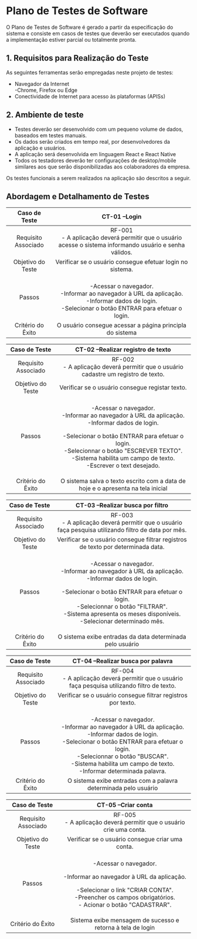 # Plano de Testes de Software

O Plano de Testes de Software é gerado a partir da especificação do sistema e consiste em casos de testes que deverão ser executados quando a implementação estiver parcial ou totalmente pronta.

##  1. Requisitos para Realização do Teste

As seguintes ferramentas serão empregadas neste projeto de testes:

- Navegador da Internet <br>-Chrome, Firefox ou Edge
- Conectividade de Internet para acesso às plataformas (APISs)

##  2. Ambiente de teste

- Testes deverão ser desenvolvido com um pequeno volume de dados, baseados em testes manuais.
- Os dados serão criados em tempo real, por desenvolvedores da aplicação e usuários.
- A aplicação será desenvolvida em linguagem React e React Native
- Todos os testadores deverão ter configurações de desktop/mobile similares aos que serão disponibilizadas aos colaboradores da empresa.

Os testes funcionais a serem realizados na aplicação são descritos a seguir.

## Abordagem e Detalhamento de Testes

|**Caso de Teste**|**CT-01 –Login**|
| :-: | :-: |
|Requisito Associado|RF-001 <br> - A aplicação deverá permitir que o usuário acesse o sistema informando usuário e senha válidos.|
|Objetivo do Teste|Verificar se o usuário consegue efetuar login no sistema.|
|Passos|<br>-Acessar o navegador.<br>-Informar ao navegador à URL da aplicação.<br>-Informar dados de login.<br>-Selecionar o botão ENTRAR para efetuar o login.|
|Critério do Êxito| O usuário consegue acessar a página principla do sistema|

|**Caso de Teste**|**CT-02 –Realizar registro de texto**|
| :-: | :-: |
|Requisito Associado|RF-002 <br> - A aplicação deverá permitir que o usuário cadastre um registro de texto.|
|Objetivo do Teste|Verificar se o usuário consegue registar texto.|
|Passos|<br>-Acessar o navegador.<br>-Informar ao navegador à URL da aplicação.<br>-Informar dados de login.<p>-Selecionar o botão ENTRAR para efetuar o login.<br>-Selecionnar o botão "ESCREVER TEXTO".<br>-Sistema habilita um campo de texto.<br>-Escrever o text desejado.|
|Critério do Êxito| O sistema salva o texto escrito com a data de hoje e o apresenta na tela inicial|

|**Caso de Teste**|**CT-03 –Realizar busca por filtro**|
| :-: | :-: |
|Requisito Associado|RF-003 <br> - A aplicação deverá permitir que o usuário faça pesquisa utilizando filtro de data por mês.|
|Objetivo do Teste|Verificar se o usuário consegue filtrar registros de texto por determinada data.|
|Passos|<br>-Acessar o navegador.<br>-Informar ao navegador à URL da aplicação.<br>-Informar dados de login.<p>-Selecionar o botão ENTRAR para efetuar o login.<br>-Selecionnar o botão "FILTRAR".<br>-Sistema apresenta os meses disponíveis.<br>-Selecionar determinado mês.|
|Critério do Êxito| O sistema exibe entradas da data determinada pelo usuário|

|**Caso de Teste**|**CT-04 –Realizar busca por palavra**|
| :-: | :-: |
|Requisito Associado|RF-004 <br> - A aplicação deverá permitir que o usuário faça pesquisa utilizando filtro de texto.|
|Objetivo do Teste|Verificar se o usuário consegue filtrar registros por texto.|
|Passos|<br>-Acessar o navegador.<br>-Informar ao navegador à URL da aplicação.<br>-Informar dados de login.<br>-Selecionar o botão ENTRAR para efetuar o login.<br>-Selecionnar o botão "BUSCAR".<br>-Sistema habilita um campo de texto.<br>-Informar determinada palavra.|
|Critério do Êxito| O sistema exibe entradas com a palavra determinada pelo usuário|

|**Caso de Teste**|**CT-05 –Criar conta**|
| :-: | :-: |
|Requisito Associado|RF-005 <br>- A aplicação deverá permitir que o usuário crie uma conta.|
|Objetivo do Teste|Verificar se o usuário consegue criar uma conta.|
|Passos|<br>-Acessar o navegador.<p>-Informar ao navegador à URL da aplicação.<p>-Selecionar o link "CRIAR CONTA".<br>-Preencher os campos obrigatórios.<br>- Acionar o botão "CADASTRAR".|
|Critério do Êxito| Sistema exibe mensagem de sucesso e retorna à tela de login|
